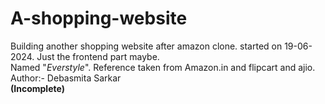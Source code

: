 # A-shopping-website
Building another shopping website after amazon clone. started on 19-06-2024. Just the frontend part maybe.
<br>
Named "<i>Everstyle</i>". Reference taken from Amazon.in and flipcart and ajio.
<br>
Author:- Debasmita Sarkar
<br>
<b>(Incomplete)</b>

